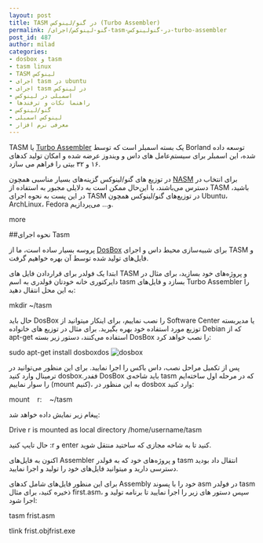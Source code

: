 ```yaml
---
layout: post
title: TASM در گنو/لینوکس (Turbo Assembler)
permalink: /گنو-لینوکس/اجرای-tasm-در-گنولینوکس-turbo-assembler
post_id: 487
author: milad
categories: 
- dosbox و tasm
- tasm linux
- TASM لینوکس
- اجرای tasm در ubuntu
- اجرای tasm در لینوکس
- اسمبلی در لینوکس
- راهنما نکات و ترفندها
- گنو/لینوکس
- لینوکس اسمبلی
- معرفی نرم افزار
---
```


TASM یا 
[Turbo Assembler](https://en.wikipedia.org/wiki/Turbo_Assembler) یک بسته اسمبلر است که توسط Borland توسعه داده شده، این اسمبلر برای سیستم‌عامل های داس و ویندوز عرضه شده و امکان تولید کد‌های ۱۶ و ۳۲ بیتی را فراهم می سازد.

در توزیع های گنو/لینوکس گزینه‌های بسیار مناسبی همچون 
[NASM](http://manpages.ubuntu.com/manpages/precise/man1/nasm.1.html) برای انتخاب در دسترس می‌باشند، با این‌حال ممکن است به دلایلی مجبور به استفاده از TASM باشید، در این پست به نحوه اجرای TASM‌ در توزیع‌های گنو/لینوکس همچون Ubuntu، ArchLinux، Fedora و... می‌پردازیم.

more


##نحوه اجرای Tasm


پروسه بسیار ساده است، ما از 
[DosBox](http://www.dosbox.com) برای شبیه‌سازی محیط داس و اجرای TASM و فایل‌های تولید شده توسط آن بهره خواهیم گرفت.

ابتدا یک فولدر برای قراردادن فایل های TASM و پروژه‌های خود بسازید، برای مثال در دایرکتوری خانه خودتان فولدری به اسم tasm بسازد و فایل‌های Turbo Assembler را به این محل انتقال دهید:

mkdir ~/tasm

حال باید DosBox را نصب نماییم، برای اینکار میتوانید از Software Center یا مدیربسته توزیع مورد استفاده خود بهره بگیرید. برای مثال در توزیع های خانواده Debian که از apt-get استفاده می‌کنند، دستور زیر بسته DosBox را نصب خواهد کرد:

sudo apt-get install dosboxdos
![dosbox](http://tuxgeek.ir/wp-content/uploads/2015/02/12.png)

پس از تکمیل مراحل نصب، داس باکس را اجرا نمایید. برای این منظور می‌توانید در ترمینال وارد کنید dosbox.ففدر DosBox‌ باید شاخه‌ی tasm که در مرحله اول ساخته‌ایم را سوار نماییم (mount کنیم)، به این منظور در dosbox وارد کنید:

mount    r:    ~/tasm

پیغام زیر نمایش داده خواهد شد:

Drive r is mounted as local directory /home/username/tasm

حال تایپ کنید :r و enter کنید تا به شاخه مجازی که ساختید منتقل شوید.

اکنون به فایل‌های Assembler و پروژه‌های خود که به فولدر tasm انتقال داد بودید دسترسی دارید و میتوانید فایل‌های خود را تولید و اجرا نمایید.

برای این منظور فایل‌های شامل کدهای Assembly‌ خود را با پسوند asm در فولدر tasm ذخیره کنید، برای مثال first.asm، سپس دستور های زیر را اجرا نمایید تا برنامه تولید و اجرا شود:

tasm frist.asm

tlink frist.objfrist.exe